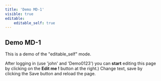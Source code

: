 ```yaml
---
title: 'Demo MD-1'
visible: true
editable:
    editable_self: true
---
```


## Demo MD-1

This is a demo of the "editable_self" mode.

After logging in (use 'john' and 'Demo0123') you can **start** editing this page by clicking on the <b>Edit me !</b> button at the right.)
Change text, save by clicking the Save button and reload the page.
